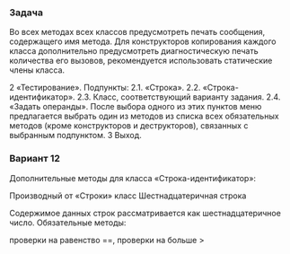 ### Задача
<!-- Описать три класса: 
базовый класс «Строка» и 
производные от него класс «Строка-идентификатор» и 
класс, заданный индивидуальным вариантом. -->

<!-- Обязательные для всех классов методы:  -->
<!-- 1) конструктор без параметров, -->
<!-- 2) конструктор, принимающий в качестве параметра Си-строку,  -->
<!-- 3) конструктор копирования,  -->
<!-- 4) деструктор,  -->
<!-- 5) перегрузка операции присваивания «=».  -->

Во всех методах всех классов предусмотреть печать сообщения, содержащего имя
метода. 
Для конструкторов копирования каждого класса дополнительно
предусмотреть диагностическую печать количества его вызовов,
рекомендуется использовать статические члены класса.

<!-- Поля класса «Строка»: 
1) указатель на блок динамически выделенной памяти для размещения символов строки, 
2) длина строки в байтах. -->
<!-- 
Обязательные методы, помимо вышеуказанных:
конструктор, принимающий в качестве параметра символ (char),  -->
<!-- функция получения длины строки. -->

<!-- Строки класса «Строка-идентификатор» строятся по правилам
записи идентификаторов в Си, и могут включать в себя только те символы,
которые могут входить в состав Си-идентификаторов. Если исходные
данные противоречат правилам записи идентификатора, то создается
пустая «Строка-идентификатор». -->

<!-- Помимо обязательных компонентов классов, указанных в общей
постановке задачи и в вариативной его части, при необходимости можно
добавить дополнительные поля и методы. -->


<!-- Написать тестовую программу, которая должна:
* динамически выделить память под массив указателей на базовый класс
(4-6 шт.);
* в режиме диалога заполнить этот массив указателями на производные
классы, при этом экземпляры производных классов должны создаваться
всех разработанных методов с выводом исходных данных и результатов
на дисплей.
* Режим диалога должен обеспечиваться с помощью иерархического
меню. Основные пункты: -->


<!-- 1 «Инициализация». Подпункты:
1.1. «Число элементов». Задает число элементов в массиве
указателей на базовый класс. После ввода числа элементов пользоваться
этим пунктом меню запрещается.
1.2. «Начальное значение». С помощью этого пункта меню можно
задать номер элемента, его тип и начальное значение. Задавать
начальные значения и работать с другими пунктами меню запрещается до
тех пор, пока не будет задано число элементов. Допускается задать новое
начальное значение несколько раз. -->
2 «Тестирование». Подпункты:
2.1. «Строка».
2.2. «Строка-идентификатор».
2.3. Класс, соответствующий варианту задания.
2.4. «Задать операнды».
После выбора одного из этих пунктов меню предлагается выбрать
один из методов из списка всех обязательных методов (кроме
конструкторов и деструкторов), связанных с выбранным подпунктом.
3 Выход.


### Вариант 12
Дополнительные методы для класса «Строка-идентификатор»: 
<!-- перевод всех символов строки (кроме цифр) в нижний регистр,  -->
<!-- переопределение операции индексации [], -->
<!-- переопределение операции больше или равно >= -->

Производный от «Строки» класс Шестнадцатеричная строка
<!-- Строки данного класса могут содержать только символы шестнадцатеричных цифр (как в
верхнем, так и в нижнем регистре) и символы - и +, задающие знак числа, которые могут
находиться только в первой позиции числа, при отсутствии знака число считается
положительным. -->
<!-- Если в составе инициализирующей строки будут встречены любые
символы, отличные от допустимых, Шестнадцатеричная строка принимает нулевое
значение.  -->
Содержимое данных строк рассматривается как шестнадцатеричное число.
Обязательные методы: 
<!-- определение,  -->
<!-- можно ли представить данное число в формате unsigned int,  -->
проверки на равенство ==,
проверки на больше >
